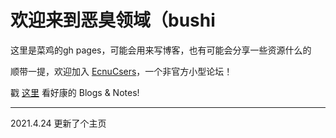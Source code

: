 # 欢迎来到恶臭领域（bushi

这里是菜鸡的gh pages，可能会用来写博客，也有可能会分享一些资源什么的

顺带一提，欢迎加入 [EcnuCsers](http://wdnmd.usm.bio/)，一个非官方小型论坛！

戳 [这里](https://www.feipa.top/BlogsandNotes.html) 看好康的 Blogs & Notes!



---



2021.4.24 更新了个主页
